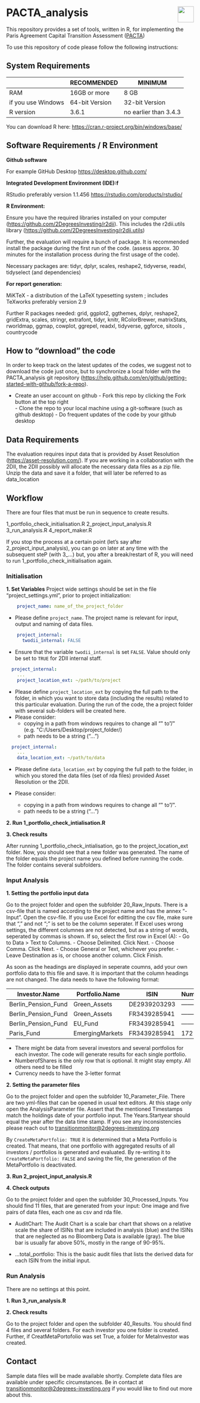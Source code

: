 
<!-- README.md is generated from README.Rmd. Please edit that file, and remember to `knit` when finished -->

# PACTA\_analysis <a href='https://github.com/2DegreesInvesting/PACTA_analysis'><img src='https://imgur.com/A5ASZPE.png' align='right' height='43' /></a>

This repository provides a set of tools, written in R, for implementing
the Paris Agreement Capital Transition Assessment
([PACTA](https://www.transitionmonitor.com/))

To use this repository of code please follow the following instructions:

## System Requirements

|                    | RECOMMENDED    | MINIMUM               |
| ------------------ | -------------- | --------------------- |
| RAM                | 16GB or more   | 8 GB                  |
| if you use Windows | 64-bit Version | 32-bit Version        |
| R version          | 3.6.1          | no earlier than 3.4.3 |

You can download R here: <https://cran.r-project.org/bin/windows/base/>

## Software Requirements / R Environment

**Github software**

For example GitHub Desktop <https://desktop.github.com/>

**Integrated Development Environment (IDE):f**

RStudio preferably version 1.1.456
<https://rstudio.com/products/rstudio/>

**R Environment:**

Ensure you have the required libraries installed on your computer
(<https://github.com/2DegreesInvesting/r2dii>). This includes the
r2dii.utils library (<https://github.com/2DegreesInvesting/r2dii.utils>)

Further, the evaluation will require a bunch of package. It is
recommended install the package during the first run of the code.
(assess approx. 30 minutes for the installation process during the first
usage of the code).

Necessary packages are: tidyr, dplyr, scales, reshape2, tidyverse,
readxl, tidyselect (and dependencies)

**For report generation:**

MiKTeX - a distribution of the LaTeX typesetting system ; includes
TeXworks preferably version 2.9

Further R packages needed: grid, ggplot2, ggthemes, dplyr, reshape2,
gridExtra, scales, stringr, extrafont, tidyr, knitr, RColorBrewer,
matrixStats, rworldmap, ggmap, cowplot, ggrepel, readxl, tidyverse,
ggforce, sitools , countrycode

## How to “download” the code

In order to keep track on the latest updates of the codes, we suggest
not to download the code just once, but to synchronize a local folder
with the PACTA\_analysis git repository
(<https://help.github.com/en/github/getting-started-with-github/fork-a-repo>).
- Create an user account on github - Fork this repo by clicking the Fork
button at the top right  
\- Clone the repo to your local machine using a git-software (such as
github desktop) - Do frequent updates of the code by your github desktop

## Data Requirements

The evaluation requires input data that is provided by Asset Resolution
(<https://asset-resolution.com/>). If you are working in a collaboration
with the 2DII, the 2DII possibly will allocate the necessary data files
as a zip file. Unzip the data and save it a folder, that will later be
referred to as data\_location

## Workflow

There are four files that must be run in sequence to create results.

1\_portfolio\_check\_initialisation.R 2\_project\_input\_analysis.R
3\_run\_analysis.R 4\_report\_maker.R

If you stop the process at a certain point (let’s say after
2\_project\_input\_analysis), you can go on later at any time with the
subsequent steP (with 3\_…) but, you after a break/restart of R, you
will need to run 1\_portfolio\_check\_initialisation again.

### Initialisation

**1. Set Variables** Project wide settings should be set in the file
“project\_settings.yml”, prior to project initialization:

``` yml
    project_name: name_of_the_project_folder
```

  - Please define `project_name`. The project name is relevant for
    input, output and naming of data files.

<!-- end list -->

``` yml
    project_internal:
      twodii_internal: FALSE
```

  - Ensure that the variable `twodii_internal` is set `FALSE`. Value
    should only be set to `TRUE` for 2DII internal staff.

<!-- end list -->

``` yml
  project_internal:
    ...
    project_location_ext: ~/path/to/project
```

  - Please define `project_location_ext` by copying the full path to the
    folder, in which you want to store data (including the results)
    related to this particular evaluation. During the run of the code,
    the a project folder with several sub-folders will be created here.
  - Please consider:
      - copying in a path from windows requires to change all “" to”/"
        (e.g. "C:/Users/Desktop/project\_folder/)
      - path needs to be a string (“…”)

<!-- end list -->

``` yml
  project_internal:
    ...
    data_location_ext: ~/path/to/data
```

  - Please define `data_location_ext` by copying the full path to the
    folder, in which you stored the data files (set of rda files)
    provided Asset Resolution or the 2DII.

  - Please consider:
    
      - copying in a path from windows requires to change all “" to”/".
      - path needs to be a string (“…”)

**2. Run 1\_portfolio\_check\_intialisation.R**

**3. Check results**

After running 1\_portfolio\_check\_intialisation, go to the
project\_location\_ext folder. Now, you should see that a new folder was
generated. The name of the folder equals the project name you defined
before running the code. The folder contains several subfolders.

### Input Analysis

**1. Setting the portfolio input data**

Go to the project folder and open the subfolder 20\_Raw\_Inputs. There
is a csv-file that is named according to the project name and has the
annex “-Input”. Open the csv-file. If you use Excel for editting the csv
file, make sure that “,” and not “;” is set to be the column seperater.
If Excel uses wrong settings, the different columnes are not detected,
but as a string of words, seperated by commas is shown. If so, select
the first row in Excel (A): - Go to Data \> Text to Columns. - Choose
Delimited. Click Next. - Choose Comma. Click Next. - Choose General or
Text, whichever you prefer. - Leave Destination as is, or choose another
column. Click Finish.

As soon as the headings are displayed in seperate coumns, add your own
portfolio data to this file and save. It is important that the column
headings are not changed. The data needs to have the following format:

| Investor.Name         | Portfolio.Name  | ISIN         | NumberofShares | MarketValue | Currency |
| --------------------- | --------------- | ------------ | -------------- | ----------- | -------- |
| Berlin\_Pension\_Fund | Green\_Assets   | DE2939203293 | ————-          | 8493050     | USD      |
| Berlin\_Pension\_Fund | Green\_Assets   | FR3439285941 | ————-          | 324234      | CHF      |
| Berlin\_Pension\_Fund | EU\_Fund        | FR3439285941 | ————-          | 2384929     | EUR      |
| Paris\_Fund           | EmergingMarkets | FR3439285941 | 172            | 1239322     | GBP      |

  - There might be data from several investors and several portfolios
    for each investor. The code will generate results for each single
    portfolio.
  - NumberofShares is the only row that is optional. It might stay
    empty. All others need to be filled
  - Currency needs to have the 3-letter format

**2. Setting the parameter files**

Go to the project folder and open the subfolder 10\_Parameter\_File.
There are two yml-files that can be opened in usual text editors. At
this stage only open the AnalysisParameter file. Assert that the
mentioned Timestamps match the holdings date of your portfolio input.
The Years.Startyear should equal the year after the data time stamp. If
you see any inconsistencies please reach out to
<transitionmonitor@2degrees-investing.org>

By `CreateMetaPortfolio: TRUE` it is determined that a Meta Portfolio is
created. That means, that one portfolio with aggregated results of all
investors / portfolios is generated and evaluated. By re-writing it to
`CreateMetaPortfolio: FALSE` and saving the file, the generation of the
MetaPortfolio is deactivated.

**3. Run 2\_project\_input\_analysis.R**

**4. Check outputs**

Go to the project folder and open the subfolder 30\_Processed\_Inputs.
You should find 11 files, that are generated from your input: One image
and five pairs of data files, each one as csv and rda file.

  - AuditChart: The Audit Chart is a scale bar chart that shows on a
    relative scale the share of ISINs that are included in analysis
    (blue) and the ISINs that are neglected as no Bloomberg Data is
    available (gray). The blue bar is usually far above 50%, mostly in
    the range of 90-95%.

  - …total\_portfolio: This is the basic audit files that lists the
    derived data for each ISIN from the initial input.

### Run Analysis

There are no settings at this point.

**1. Run 3\_run\_analysis.R**

**2. Check results**

Go to the project folder and open the subfolder 40\_Results. You should
find 4 files and several folders. For each investor you one folder is
created. Further, if CreatMetaPortofolio was set True, a folder for
MetaInvestor was created.

## Contact

Sample data files will be made available shortly. Complete data files
are available under specific circumstances. Be in contact at
<transitionmonitor@2degrees-investing.org> if you would like to find out
more about this.
